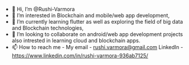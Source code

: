 - 👋 Hi, I’m @Rushi-Varmora
- 👀 I’m interested in Blockchain and mobile/web app development,
- 🌱 I’m currently learning flutter as well as exploring the field of big data and Blockchain technologies,
- 💞️ I’m looking to collaborate on android/web app development projects also intrested in learning cloud and blockchain apps.
- 📫 How to reach me - My email - rushi.varmora@gmail.com  LinkedIn - https://www.linkedin.com/in/rushi-varmora-936ab7125/

<!---
Rushi-Varmora/Rushi-Varmora is a ✨ special ✨ repository because its `README.md` (this file) appears on your GitHub profile.
You can click the Preview link to take a look at your changes.
--->
